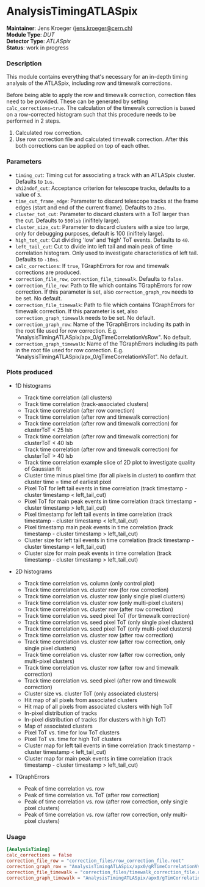 # AnalysisTimingATLASpix
**Maintainer**: Jens Kroeger (jens.kroeger@cern.ch)  
**Module Type**: *DUT*  
**Detector Type**: *ATLASpix*  
**Status**: work in progress

### Description
This module contains everything that's necessary for an in-depth timing analysis of the ATLASpix, including row and timewalk corrections.

Before being able to apply the row and timewalk correction, correction files need to be provided.
These can be generated by setting `calc_corrections=true`.
The calculation of the timewalk correction is based on a row-corrected histogram such that this procedure needs to be performed in 2 steps.

1. Calculated row correction.
2. Use row correction file and calculated timewalk correction.
After this both corrections can be applied on top of each other.

### Parameters
* `timing_cut`: Timing cut for associating a track with an ATLASpix cluster. Defaults to `1us`.
* `chi2ndof_cut`: Acceptance criterion for telescope tracks, defaults to a value of `3`.
* `time_cut_frame_edge`: Parameter to discard telescope tracks at the frame edges (start and end of the current frame). Defaults to `20ns`.
* `cluster_tot_cut`: Parameter to discard clusters with a ToT larger than the cut. Defaults to `500lsb` (inifitely large).
* `cluster_size_cut`: Parameter to discard clusters with a size too large, only for debugging purposes, default is 100 (inifitely large).
* `high_tot_cut`: Cut dividing 'low' and 'high' ToT events. Defaults to `40`.
* `left_tail_cut`: Cut to divide into left tail and main peak of time correlation histogram. Only used to investigate characteristics of left tail. Defaults to `-10ns`.
* `calc_corrections`: If `true`, TGraphErrors for row and timewalk corrections are produced.
*  `correction_file_row`, `correction_file_timewalk`. Defaults to `false`.
* `correction_file_row`: Path to file which contains TGraphErrors for row correction. If this parameter is set, also `correction_graph_row` needs to be set. No default.
* `correction_file_timewalk`: Path to file which contains TGraphErrors for timewalk correction. If this parameter is set, also `correction_graph_timewalk` needs to be set. No default.
* `correction_graph_row`: Name of the TGraphErrors including its path in the root file used for row correction. E.g. "AnalysisTimingATLASpix/apx_0/gTimeCorrelationVsRow". No default.
* `correction_graph_timewalk`: Name of the TGraphErrors including its path in the root file used for row correction. E.g. "AnalysisTimingATLASpix/apx_0/gTimeCorrelationVsTot". No default.

### Plots produced
* 1D histograms
  * Track time correlation (all clusters)
  * Track time correlation (track-associated clusters)
  * Track time correlation (after row correction)
  * Track time correlation (after row and timewalk correction)
  * Track time correlation (after row and timewalk correction) for clusterToT < 25 lsb
  * Track time correlation (after row and timewalk correction) for clusterToT < 40 lsb
  * Track time correlation (after row and timewalk correction) for clusterToT > 40 lsb
  * Track time correlation example slice of 2D plot to investigate quality of Gaussian fit
  * Cluster time minus pixel time (for all pixels in cluster) to confirm that cluster time = time of earliest pixel
  * Pixel ToT for left tail events in time correlation (track timestamp - cluster timestamp < left_tail_cut)
  * Pixel ToT for main peak events in time correlation (track timestamp - cluster timestamp > left_tail_cut)
  * Pixel timestamp for left tail events in time correlation (track timestamp - cluster timestamp < left_tail_cut)
  * Pixel timestamp main peak events in time correlation (track timestamp - cluster timestamp > left_tail_cut)
  * Cluster size for left tail events in time correlation (track timestamp - cluster timestamp < left_tail_cut)
  * Cluster size for main peak events in time correlation (track timestamp - cluster timestamp > left_tail_cut)

* 2D histograms
  * Track time correlation vs. column (only control plot)
  * Track time correlation vs. cluster row (for row correction)
  * Track time correlation vs. cluster row (only single pixel clusters)
  * Track time correlation vs. cluster row (only multi-pixel clusters)
  * Track time correlation vs. cluster row (after row correction)
  * Track time correlation vs. seed pixel ToT (for timewalk correction)
  * Track time correlation vs. seed pixel ToT (only single pixel clusters)
  * Track time correlation vs. seed pixel ToT (only multi-pixel clusters)
  * Track time correlation vs. cluster row (after row correction)
  * Track time correlation vs. cluster row (after row correction, only single pixel clusters)
  * Track time correlation vs. cluster row (after row correction, only multi-pixel clusters)
  * Track time correlation vs. cluster row (after row and timewalk correction)
  * Track time correlation vs. seed pixel (after row and timewalk correction)
  * Cluster size vs. cluster ToT (only associated clusters)
  * Hit map of all pixels from associated clusters
  * Hit map of all pixels from associated clusters with high ToT
  * In-pixel distribution of tracks
  * In-pixel distribution of tracks (for clusters with high ToT)
  * Map of associated clusters
  * Pixel ToT vs. time for low ToT clusters
  * Pixel ToT vs. time for high ToT clusters
  * Cluster map for left tail events in time correlation (track timestamp - cluster timestamp < left_tail_cut)
  * Cluster map for main peak events in time correlation (track timestamp - cluster timestamp > left_tail_cut)

* TGraphErrors
  * Peak of time correlation vs. row
  * Peak of time correlation vs. ToT (after row correction)
  * Peak of time correlation vs. row (after row correction, only single pixel clusters)
  * Peak of time correlation vs. row (after row correction, only multi-pixel clusters)

### Usage
```toml
[AnalysisTiming]
calc_corrections = false
correction_file_row = "correction_files/row_correction_file.root"
correction_graph_row = "AnalysisTimingATLASpix/apx0/gRTimeCorrelationVsRow"
correction_file_timewalk = "correction_files/timewalk_correction_file.root"
correction_graph_timewalk = "AnalysisTimingATLASpix/apx0/gTimCorrelationVsTot"
```
